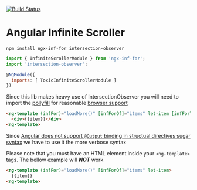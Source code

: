 [![Build Status](https://travis-ci.org/Toxicable/ngx-inf-for.svg?branch=master)](https://travis-ci.org/Toxicable/ngx-inf-for)

# Angular Infinite Scroller 

```shell
npm install ngx-inf-for intersection-observer
```
```js
import { InfiniteScrollerModule } from 'ngx-inf-for';
import 'intersection-observer';

@NgModule({
  imports: [ ToxicInfiniteScrollerModule ]
})
```
Since this lib makes heavy use of IntersectionObserver you will need to import the [pollyfill](https://github.com/WICG/IntersectionObserver/tree/gh-pages/polyfill) for reasonable [browser support](http://caniuse.com/#search=intersection)

```html
<ng-template (infFor)="loadMore()" [infForOf]="items" let-item [infForTrackBy]="trackById">
  <div>{{item}}</div>
<ng-template>
```
Since [Angular does not support `@Output` binding in structual directives sugar syntax](https://github.com/angular/angular/issues/12121) we have to use it the more verbose syntax

Please note that you must have an HTML element inside your `<ng-template>` tags. The bellow example will ***NOT*** work

```html
<ng-template (infFor)="loadMore()" [infForOf]="items" let-item>
  {{item}}
<ng-template>
```


